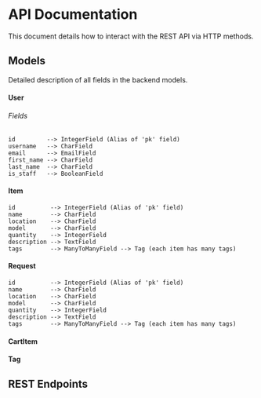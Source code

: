 API Documentation
=================

This document details how to interact with the REST API via HTTP methods.


Models
------
Detailed description of all fields in the backend models.

#### User

###### Fields
```
id         --> IntegerField (Alias of 'pk' field)
username   --> CharField
email      --> EmailField
first_name --> CharField
last_name  --> CharField
is_staff   --> BooleanField
```
#### Item
```
id          --> IntegerField (Alias of 'pk' field)
name        --> CharField
location    --> CharField
model       --> CharField
quantity    --> IntegerField
description --> TextField
tags        --> ManyToManyField --> Tag (each item has many tags)
```
#### Request
```
id          --> IntegerField (Alias of 'pk' field)
name        --> CharField
location    --> CharField
model       --> CharField
quantity    --> IntegerField
description --> TextField
tags        --> ManyToManyField --> Tag (each item has many tags)
```

#### CartItem

#### Tag

REST Endpoints
------------
